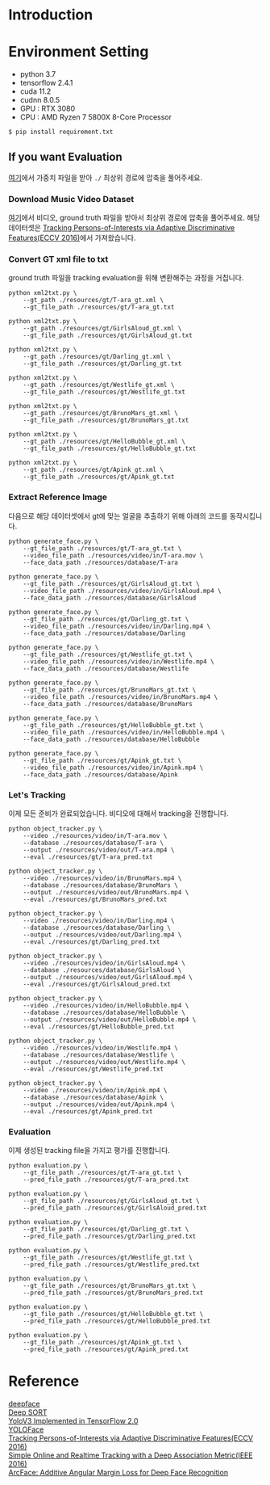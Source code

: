 
# Introduction



# Environment Setting

- python 3.7
- tensorflow 2.4.1
- cuda 11.2
- cudnn 8.0.5
- GPU : RTX 3080
- CPU : AMD Ryzen 7 5800X 8-Core Processor

```bash
$ pip install requirement.txt
```

## If you want Evaluation

[여기](https://drive.google.com/file/d/1_vRwE25Q5Cg7ViaCDr-C9O6ikRZTB0uh/view?usp=sharing)에서 가중치 파일을 받아 `./` 최상위 경로에 압축을 풀어주세요.

### Download Music Video Dataset

[여기](https://drive.google.com/file/d/1v_ZNWEjQEMH87v87Ape7asNbC_fQd2XX/view?usp=sharing)에서 비디오, ground truth 파일을 받아서 최상위 경로에 압축을 풀어주세요. 해당 데이터셋은  [Tracking Persons-of-Interests via Adaptive Discriminative Features(ECCV 2016)](https://sites.google.com/site/shunzhang876/eccv16_facetracking/)에서 가져왔습니다.


### Convert GT xml file to txt

ground truth 파일을 tracking evaluation을 위해 변환해주는 과정을 거칩니다.

```
python xml2txt.py \
    --gt_path ./resources/gt/T-ara_gt.xml \
    --gt_file_path ./resources/gt/T-ara_gt.txt

python xml2txt.py \
    --gt_path ./resources/gt/GirlsAloud_gt.xml \
    --gt_file_path ./resources/gt/GirlsAloud_gt.txt

python xml2txt.py \
    --gt_path ./resources/gt/Darling_gt.xml \
    --gt_file_path ./resources/gt/Darling_gt.txt

python xml2txt.py \
    --gt_path ./resources/gt/Westlife_gt.xml \
    --gt_file_path ./resources/gt/Westlife_gt.txt

python xml2txt.py \
    --gt_path ./resources/gt/BrunoMars_gt.xml \
    --gt_file_path ./resources/gt/BrunoMars_gt.txt

python xml2txt.py \
    --gt_path ./resources/gt/HelloBubble_gt.xml \
    --gt_file_path ./resources/gt/HelloBubble_gt.txt

python xml2txt.py \
    --gt_path ./resources/gt/Apink_gt.xml \
    --gt_file_path ./resources/gt/Apink_gt.txt
```


### Extract Reference Image

다음으로 해당 데이터셋에서 gt에 맞는 얼굴을 추출하기 위해 아래의 코드를 동작시킵니다.

```
python generate_face.py \
    --gt_file_path ./resources/gt/T-ara_gt.txt \
    --video_file_path ./resources/video/in/T-ara.mov \
    --face_data_path ./resources/database/T-ara

python generate_face.py \
    --gt_file_path ./resources/gt/GirlsAloud_gt.txt \
    --video_file_path ./resources/video/in/GirlsAloud.mp4 \
    --face_data_path ./resources/database/GirlsAloud

python generate_face.py \
    --gt_file_path ./resources/gt/Darling_gt.txt \
    --video_file_path ./resources/video/in/Darling.mp4 \
    --face_data_path ./resources/database/Darling

python generate_face.py \
    --gt_file_path ./resources/gt/Westlife_gt.txt \
    --video_file_path ./resources/video/in/Westlife.mp4 \
    --face_data_path ./resources/database/Westlife

python generate_face.py \
    --gt_file_path ./resources/gt/BrunoMars_gt.txt \
    --video_file_path ./resources/video/in/BrunoMars.mp4 \
    --face_data_path ./resources/database/BrunoMars

python generate_face.py \
    --gt_file_path ./resources/gt/HelloBubble_gt.txt \
    --video_file_path ./resources/video/in/HelloBubble.mp4 \
    --face_data_path ./resources/database/HelloBubble

python generate_face.py \
    --gt_file_path ./resources/gt/Apink_gt.txt \
    --video_file_path ./resources/video/in/Apink.mp4 \
    --face_data_path ./resources/database/Apink
```

### Let's Tracking

이제 모든 준비가 완료되었습니다. 비디오에 대해서 tracking을 진행합니다.

```
python object_tracker.py \
    --video ./resources/video/in/T-ara.mov \
    --database ./resources/database/T-ara \
    --output ./resources/video/out/T-ara.mp4 \
    --eval ./resources/gt/T-ara_pred.txt

python object_tracker.py \
    --video ./resources/video/in/BrunoMars.mp4 \
    --database ./resources/database/BrunoMars \
    --output ./resources/video/out/BrunoMars.mp4 \
    --eval ./resources/gt/BrunoMars_pred.txt

python object_tracker.py \
    --video ./resources/video/in/Darling.mp4 \
    --database ./resources/database/Darling \
    --output ./resources/video/out/Darling.mp4 \
    --eval ./resources/gt/Darling_pred.txt

python object_tracker.py \
    --video ./resources/video/in/GirlsAloud.mp4 \
    --database ./resources/database/GirlsAloud \
    --output ./resources/video/out/GirlsAloud.mp4 \
    --eval ./resources/gt/GirlsAloud_pred.txt

python object_tracker.py \
    --video ./resources/video/in/HelloBubble.mp4 \
    --database ./resources/database/HelloBubble \
    --output ./resources/video/out/HelloBubble.mp4 \
    --eval ./resources/gt/HelloBubble_pred.txt

python object_tracker.py \
    --video ./resources/video/in/Westlife.mp4 \
    --database ./resources/database/Westlife \
    --output ./resources/video/out/Westlife.mp4 \
    --eval ./resources/gt/Westlife_pred.txt

python object_tracker.py \
    --video ./resources/video/in/Apink.mp4 \
    --database ./resources/database/Apink \
    --output ./resources/video/out/Apink.mp4 \
    --eval ./resources/gt/Apink_pred.txt
```


### Evaluation

이제 생성된 tracking file을 가지고 평가를 진행합니다.

```
python evaluation.py \
    --gt_file_path ./resources/gt/T-ara_gt.txt \
    --pred_file_path ./resources/gt/T-ara_pred.txt

python evaluation.py \
    --gt_file_path ./resources/gt/GirlsAloud_gt.txt \
    --pred_file_path ./resources/gt/GirlsAloud_pred.txt

python evaluation.py \
    --gt_file_path ./resources/gt/Darling_gt.txt \
    --pred_file_path ./resources/gt/Darling_pred.txt

python evaluation.py \
    --gt_file_path ./resources/gt/Westlife_gt.txt \
    --pred_file_path ./resources/gt/Westlife_pred.txt

python evaluation.py \
    --gt_file_path ./resources/gt/BrunoMars_gt.txt \
    --pred_file_path ./resources/gt/BrunoMars_pred.txt

python evaluation.py \
    --gt_file_path ./resources/gt/HelloBubble_gt.txt \
    --pred_file_path ./resources/gt/HelloBubble_pred.txt

python evaluation.py \
    --gt_file_path ./resources/gt/Apink_gt.txt \
    --pred_file_path ./resources/gt/Apink_pred.txt
```




# Reference

[deepface](https://github.com/serengil/deepface)  
[Deep SORT](https://github.com/nwojke/deep_sort)  
[YoloV3 Implemented in TensorFlow 2.0](https://github.com/zzh8829/yolov3-tf2)  
[YOLOFace](https://github.com/sthanhng/yoloface)  
[Tracking Persons-of-Interests via Adaptive Discriminative Features(ECCV 2016)](https://sites.google.com/site/shunzhang876/eccv16_facetracking/)  
[Simple Online and Realtime Tracking with a Deep Association Metric(IEEE 2016)](https://arxiv.org/abs/1703.07402)  
[ArcFace: Additive Angular Margin Loss for Deep Face Recognition](https://arxiv.org/abs/1801.07698)  
